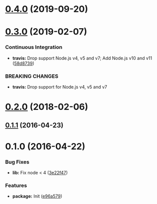 # [0.4.0](https://github.com/VovanR/api-toggler/compare/v0.3.0...v0.4.0) (2019-09-20)



# [0.3.0](https://github.com/VovanR/api-toggler/compare/v0.2.0...v0.3.0) (2019-02-07)


### Continuous Integration

* **travis:** Drop support Node.js v4, v5 and v7; Add Node.js v10 and v11 ([58d8739](https://github.com/VovanR/api-toggler/commit/58d8739))


### BREAKING CHANGES

* **travis:** Drop support for Node.js v4, v5 and v7



<a name="0.2.0"></a>
# [0.2.0](https://github.com/VovanR/api-toggler/compare/v0.1.1...v0.2.0) (2018-02-06)



<a name="0.1.1"></a>
## [0.1.1](https://github.com/vovanr/api-toggler/compare/v0.1.0...v0.1.1) (2016-04-23)




<a name="0.1.0"></a>
# 0.1.0 (2016-04-22)


### Bug Fixes

* **lib:** Fix node < 4 ([3e22f47](https://github.com/vovanr/api-toggler/commit/3e22f47))

### Features

* **package:** Init ([e96a579](https://github.com/vovanr/api-toggler/commit/e96a579))



